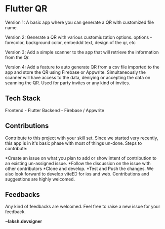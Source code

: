 # Flutter QR
Version 1:
A basic app where you can generate a QR with customized file name.

Version 2:
Generate a QR with various customiuzation options. 
options - forecolor, background color, embeddd text, design of the qr, etc

Version 3:
Add a simple scanner to the app that will retrieve the information from the Qr.

Version 4: 
Add a feature to auto generate QR from a csv file imported to the app and store the QR using Firebase or Appwrite.
Simultaneously the scanner will have access to the data, deniying or accepting the data on scanning the QR. 
Used for party invites or any kind of invites. 

## Tech Stack
Frontend - Flutter
Backend - Firebase / Appwrite

## Contributions
Contribute to this project with your skill set. Since we started very recently, this app is in it's basic phase with most of things un-done. Steps to contribute:

*Create an issue on what you plan to add or show intent of contribution to an existing un-assigned issue.
*Follow the discussion on the issue with other contributors
*Clone and develop.
*Test and Push the changes.
We also look forward to develop viteED for ios and web. Contributions and suggestions are highly welcomed.

## Feedbacks
Any kind of feedbacks are welcomed. Feel free to raise a new issue for your feedback.

**~laksh.devsigner**


